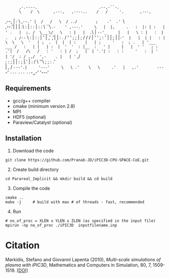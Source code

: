                                                                          
          ,-.----.                           .--,-``-.                   
          \    /  \      ,---,   ,----..    /   /     '.       ,---,     
  ,--,    |   :    \  ,`--.' |  /   /   \  / ../        ;    .'  .' `\   
,--.'|    |   |  .\ : |   :  : |   :     : \ ``\  .`-    ' ,---.'     \  
|  |,     .   :  |: | :   |  ' .   |  ;. /  \___\/   \   : |   |  .`\  | 
`--'_     |   |   \ : |   :  | .   ; /--`        \   :   | :   : |  '  | 
,' ,'|    |   : .   / '   '  ; ;   | ;           /  /   /  |   ' '  ;  : 
'  | |    ;   | |`-'  |   |  | |   : |           \  \   \  '   | ;  .  | 
|  | :    |   | ;     '   :  ; .   | '___    ___ /   :   | |   | :  |  ' 
'  : |__  :   ' |     |   |  ' '   ; : .'|  /   /\   /   : '   : | /  ;  
|  | '.'| :   : :     '   :  | '   | '/  : / ,,/  ',-    . |   | '` ,/   
;  :    ; |   | :     ;   |.'  |   :    /  \ ''\        ;  ;   :  .'     
|  ,   /  `---'.|     '---'     \   \ .'    \   \     .'   |   ,.'       
 ---`-'     `---`                `---`       `--`-,,-'     '---'         
                                                                         


## Requirements
  - gcc/g++ compiler
  - cmake (minimum version 2.8)
  - MPI
  - HDF5 (optional)
  - Paraview/Catalyst (optional)

## Installation
1. Download the code
``` shell
git clone https://github.com/Pranab-JD/iPIC3D-CPU-SPACE-CoE.git
```

2. Create build directory
``` shell
cd Parareal_Implicit && mkdir build && cd build
```

3. Compile the code
``` shell
cmake ..
make -j     # build with max # of threads - fast, recommended
```
4. Run
``` shell
# no_of_proc = XLEN x YLEN x ZLEN (as specified in the input file)
mpirun -np no_of_proc ./iPIC3D  inputfilename.inp
```

# Citation
Markidis, Stefano and Giovanni Lapenta (2010), *Multi-scale simulations of plasma with iPIC3D*, Mathematics and Computers in Simulation, 80, 7, 1509-1519.
[[DOI]](https://doi.org/10.1016/j.matcom.2009.08.038)
